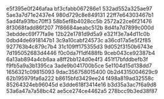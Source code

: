 e5f395e0f246afaa
bf3cfabb067286e1
532ad552a325ae97
5ae3a7d71e2437e4
980d729c8e849131
22ff7e64303467b1
5ad4fa93fbc70ff3
58b5ef8b4028cc5b
2572a22ce6f21476
8f3068fadd86f207
7f86684aeabc512b
8d4fa7d7899c000d
3ebddec69f77fa9e
12b22e1781d9d5a9
e321f3e7a4d11c0b
0dbd4de6918147b1
3c9a10cabf24573c
a36cd17a5e5f2f85
927763b4c879c7b4
31c109ff175355d3
9d052f3150b6743e
7d195052683d4446
f0c0da7f1df488fb
9ceb043ce92387b4
6a13ab894a4cb6aa
a8ff2bb124d0e4f3
451f17bfddbefb3f
f9fb5a9a3b1395ca
3ade9b041700b5ce
5e1104d15d138dd7
1656321c09815093
9dac356758015400
0b2d4315004629c9
62b195979fa6a222
b8615bfd3429ee24
f498a819ad32558c
85264324eb96045d
e3dde618f3414e16
b3d35a3ac7f6a9d8
53a6a47a7a58bc42
ae5ce274ce4462a5
278bcc9b3ed38f87
